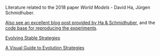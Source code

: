 Literature related to the 2018 paper *World Models* - David Ha, Jürgen Schmidhuber.

[Also see an excellent blog post provided by Ha & Schmidhuber](https://worldmodels.github.io/), and the [code base for reproducing the experiments](https://github.com/hardmaru/WorldModelsExperiments).

[Evolving Stable Strategies](http://blog.otoro.net/2017/11/12/evolving-stable-strategies/)

[A Visual Guide to Evolution Strategies](http://blog.otoro.net/2017/10/29/visual-evolution-strategies/)
